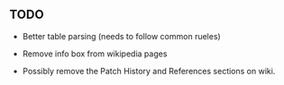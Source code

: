 ## TODO 

- Better table parsing (needs to follow common rueles) 

- Remove info box from wikipedia pages 



- Possibly remove the Patch History and References sections on wiki.
